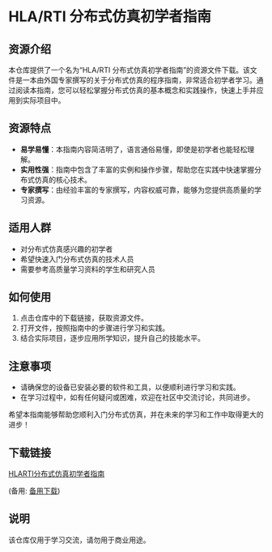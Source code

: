 # HLA/RTI 分布式仿真初学者指南

## 资源介绍

本仓库提供了一个名为“HLA/RTI 分布式仿真初学者指南”的资源文件下载。该文件是一本由外国专家撰写的关于分布式仿真的程序指南，非常适合初学者学习。通过阅读本指南，您可以轻松掌握分布式仿真的基本概念和实践操作，快速上手并应用到实际项目中。

## 资源特点

- **易学易懂**：本指南内容简洁明了，语言通俗易懂，即使是初学者也能轻松理解。
- **实用性强**：指南中包含了丰富的实例和操作步骤，帮助您在实践中快速掌握分布式仿真的核心技术。
- **专家撰写**：由经验丰富的专家撰写，内容权威可靠，能够为您提供高质量的学习资源。

## 适用人群

- 对分布式仿真感兴趣的初学者
- 希望快速入门分布式仿真的技术人员
- 需要参考高质量学习资料的学生和研究人员

## 如何使用

1. 点击仓库中的下载链接，获取资源文件。
2. 打开文件，按照指南中的步骤进行学习和实践。
3. 结合实际项目，逐步应用所学知识，提升自己的技能水平。

## 注意事项

- 请确保您的设备已安装必要的软件和工具，以便顺利进行学习和实践。
- 在学习过程中，如有任何疑问或困难，欢迎在社区中交流讨论，共同进步。

希望本指南能够帮助您顺利入门分布式仿真，并在未来的学习和工作中取得更大的进步！

## 下载链接
[HLARTI分布式仿真初学者指南](https://pan.quark.cn/s/d5dde20cb822) 

(备用: [备用下载](https://pan.baidu.com/s/1hOv1j-RfonpLwLq7HHKSvw?pwd=1234))

## 说明

该仓库仅用于学习交流，请勿用于商业用途。
